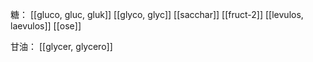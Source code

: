 
糖：
[[gluco, gluc, gluk]]
[[glyco, glyc]]
[[sacchar]]
[[fruct-2]]
[[levulos, laevulos]]
[[ose]]

甘油：
[[glycer, glycero]]
